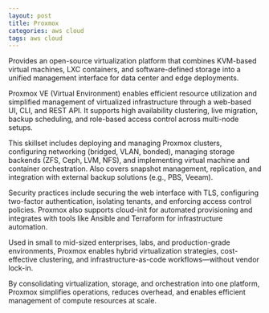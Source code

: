 ```yaml
---
layout: post
title: Proxmox
categories: aws cloud
tags: aws cloud
---
```


Provides an open-source virtualization platform that combines KVM-based virtual machines, LXC containers, and software-defined storage into a unified management interface for data center and edge deployments.

<!--more-->
Proxmox VE (Virtual Environment) enables efficient resource utilization and simplified management of virtualized infrastructure through a web-based UI, CLI, and REST API. It supports high availability clustering, live migration, backup scheduling, and role-based access control across multi-node setups.

This skillset includes deploying and managing Proxmox clusters, configuring networking (bridged, VLAN, bonded), managing storage backends (ZFS, Ceph, LVM, NFS), and implementing virtual machine and container orchestration. Also covers snapshot management, replication, and integration with external backup solutions (e.g., PBS, Veeam).

Security practices include securing the web interface with TLS, configuring two-factor authentication, isolating tenants, and enforcing access control policies. Proxmox also supports cloud-init for automated provisioning and integrates with tools like Ansible and Terraform for infrastructure automation.

Used in small to mid-sized enterprises, labs, and production-grade environments, Proxmox enables hybrid virtualization strategies, cost-effective clustering, and infrastructure-as-code workflows—without vendor lock-in.

By consolidating virtualization, storage, and orchestration into one platform, Proxmox simplifies operations, reduces overhead, and enables efficient management of compute resources at scale.
